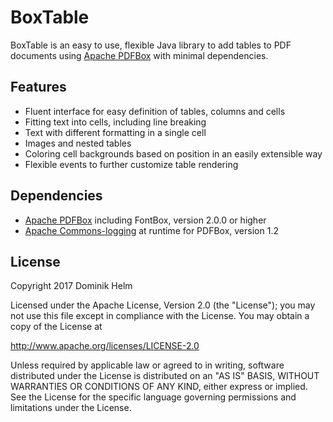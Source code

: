 # BoxTable

BoxTable is an easy to use, flexible Java library to add tables to PDF documents using [Apache PDFBox](https://pdfbox.apache.org/) with minimal dependencies.

## Features

* Fluent interface for easy definition of tables, columns and cells
* Fitting text into cells, including line breaking
* Text with different formatting in a single cell
* Images and nested tables
* Coloring cell backgrounds based on position in an easily extensible way
* Flexible events to further customize table rendering

## Dependencies

* [Apache PDFBox](https://pdfbox.apache.org/) including FontBox, version 2.0.0 or higher
* [Apache Commons-logging](http://commons.apache.org/proper/commons-logging/) at runtime for PDFBox, version 1.2

## License

Copyright 2017 Dominik Helm

Licensed under the Apache License, Version 2.0 (the "License");
you may not use this file except in compliance with the License.
You may obtain a copy of the License at

http://www.apache.org/licenses/LICENSE-2.0

Unless required by applicable law or agreed to in writing, software
distributed under the License is distributed on an "AS IS" BASIS,
WITHOUT WARRANTIES OR CONDITIONS OF ANY KIND, either express or implied.
See the License for the specific language governing permissions and
limitations under the License.